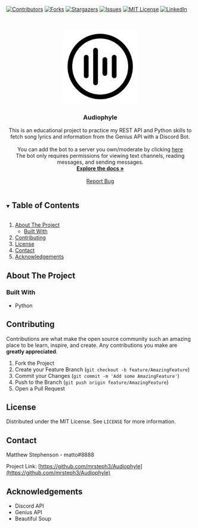 <!-- PROJECT SHIELDS -->
<!--
*** I'm using markdown "reference style" links for readability.
*** Reference links are enclosed in brackets [ ] instead of parentheses ( ).
*** See the bottom of this document for the declaration of the reference variables
*** for contributors-url, forks-url, etc. This is an optional, concise syntax you may use.
*** https://www.markdownguide.org/basic-syntax/#reference-style-links
-->
[![Contributors][contributors-shield]][contributors-url]
[![Forks][forks-shield]][forks-url]
[![Stargazers][stars-shield]][stars-url]
[![Issues][issues-shield]][issues-url]
[![MIT License][license-shield]][license-url]
[![LinkedIn][linkedin-shield]][linkedin-url]


<!-- PROJECT LOGO -->
<br />
<p align="center">
  <img src="icon.png" width="200" height="200" title="Project Icon">
  <h3 align="center">Audiophyle</h3>

  <p align="center">
    This is an educational project to practice my REST API and Python skills to fetch song lyrics and information from the Genius API with a Discord Bot.
    <br />
    <br /> You can add the bot to a server you own/moderate by clicking <a href="https://discord.com/api/oauth2/authorize?client_id=787472965465800705&permissions=3072&scope=bot ">here</a>
    <br /> The bot only requires permissions for viewing text channels, reading messages, and sending messages.
    <br />
    <a href="https://github.com/mrsteph3/Audiophyle"><strong>Explore the docs »</strong></a>
    <br />
    <br />
    <a href="https://github.com/mrsteph3/Audiophyle/issues">Report Bug</a>
  </p>
</p>



<!-- TABLE OF CONTENTS -->
<details open="open">
  <summary><h2 style="display: inline-block">Table of Contents</h2></summary>
  <ol>
    <li>
      <a href="#about-the-project">About The Project</a>
      <ul>
        <li><a href="#built-with">Built With</a></li>
      </ul>
    </li>
    <li><a href="#contributing">Contributing</a></li>
    <li><a href="#license">License</a></li>
    <li><a href="#contact">Contact</a></li>
    <li><a href="#acknowledgements">Acknowledgements</a></li>
  </ol>
</details>



<!-- ABOUT THE PROJECT -->
## About The Project

### Built With

* []() Python



<!-- CONTRIBUTING -->
## Contributing

Contributions are what make the open source community such an amazing place to be learn, inspire, and create. Any contributions you make are **greatly appreciated**.

1. Fork the Project
2. Create your Feature Branch (`git checkout -b feature/AmazingFeature`)
3. Commit your Changes (`git commit -m 'Add some AmazingFeature'`)
4. Push to the Branch (`git push origin feature/AmazingFeature`)
5. Open a Pull Request



<!-- LICENSE -->
## License

Distributed under the MIT License. See `LICENSE` for more information.



<!-- CONTACT -->
## Contact

Matthew Stephenson - matto#8888

Project Link: [https://github.com/mrsteph3/Audiophyle](https://github.com/mrsteph3/Audiophyle)



<!-- ACKNOWLEDGEMENTS -->
## Acknowledgements

* []() Discord API
* []() Genius API
* []() Beautiful Soup





<!-- MARKDOWN LINKS & IMAGES -->
<!-- https://www.markdownguide.org/basic-syntax/#reference-style-links -->
[contributors-shield]: https://img.shields.io/github/contributors/mrsteph3/Audiophyle.svg?style=for-the-badge
[contributors-url]: https://github.com/mrsteph3/Audiophyle/graphs/contributors
[forks-shield]: https://img.shields.io/github/forks/mrsteph3/Audiophyle.svg?style=for-the-badge
[forks-url]: https://github.com/mrsteph3/Audiophyle/network/members
[stars-shield]: https://img.shields.io/github/stars/mrsteph3/Audiophyle.svg?style=for-the-badge
[stars-url]: https://github.com/mrsteph3/Audiophyle/stargazers
[issues-shield]: https://img.shields.io/github/issues/mrsteph3/Audiophyle.svg?style=for-the-badge
[issues-url]: https://github.com/mrsteph3/Audiophyle/issues
[license-shield]: https://img.shields.io/github/license/mrsteph3/Audiophyle.svg?style=for-the-badge
[license-url]: https://github.com/mrsteph3/Audiophyle/blob/master/LICENSE
[linkedin-shield]: https://img.shields.io/badge/-LinkedIn-black.svg?style=for-the-badge&logo=linkedin&colorB=555
[linkedin-url]: https://linkedin.com/in/matthew-r-stephenson
